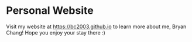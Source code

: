 # Personal Website

Visit my website at https://bc2003.github.io to learn more about me, Bryan Chang! Hope you enjoy your stay there :)
